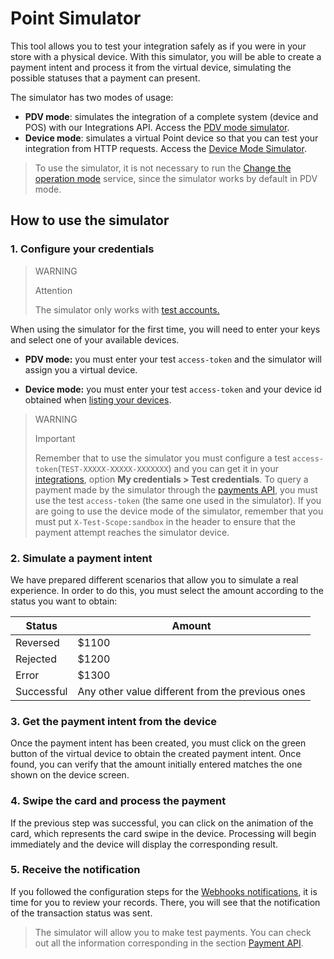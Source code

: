 # Point Simulator

This tool allows you to test your integration safely as if you were in your store with a physical device.
With this simulator, you will be able to create a payment intent and process it from the virtual device, simulating the possible statuses that a payment can present.

The simulator has two modes of usage:

* **PDV mode**: simulates the integration of a complete system (device and POS) with our Integrations API. Access the [PDV mode simulator](https://api.mercadopago.com/point/integrator-simulator/sandbox/?ignoreapidoc=true).
* **Device mode**: simulates a virtual Point device so that you can test your integration from HTTP requests. Access the [Device Mode Simulator](https://api.mercadopago.com/point/integrator-simulator/sandbox/device?ignoreapidoc=true).

> To use the simulator, it is not necessary to run the [Change the operation mode](/developers/en/reference/integrations_api/_point_integration-api_devices_device-id/patch) service, since the simulator works by default in PDV mode.

## How to use the simulator

### 1. Configure your credentials

> WARNING
>
> Attention
>
> The simulator only works with [test accounts.](/developers/en/docs/mp-point/additional-content/your-integrations/test/accounts)

When using the simulator for the first time, you will need to enter your keys and select one of your available devices.

* **PDV mode:** you must enter your test `access-token` and the simulator will assign you a virtual device.

* **Device mode:** you must enter your test `access-token` and your device id obtained when [listing your devices](https://www.mercadopago[FAKER][URL][DOMAIN]/developers/en/guides/integration-api/create-payment-intent#bookmark_get_the_list_of_your_available_devices).

> WARNING
>
> Important
> 
> Remember that to use the simulator you must configure a test `access-token`(`TEST-XXXXX-XXXXX-XXXXXXX`) and you can get it in your [integrations](https://www.mercadopago[FAKER][URL][DOMAIN]/developers/panel/applications), option **My credentials > Test credentials**.
> To query a payment made by the simulator through the [payments API](https://www.mercadopago[FAKER][URL][DOMAIN]/developers/en/reference/payments/_payments_id/get), you must use the test `access-token` (the same one used in the simulator).
> If you are going to use the device mode of the simulator, remember that you must put `X-Test-Scope:sandbox` in the header to ensure that the payment attempt reaches the simulator device.

### 2. Simulate a payment intent

We have prepared different scenarios that allow you to simulate a real experience. In order to do this, you must select the amount according to the status you want to obtain:

| Status | Amount |
|---|---|
| Reversed | $1100 |
| Rejected | $1200 |
| Error | $1300 |
| Successful | Any other value different from the previous ones |

### 3. Get the payment intent from the device

Once the payment intent has been created, you must click on the green button of the virtual device to obtain the created payment intent. Once found, you can verify that the amount initially entered matches the one shown on the device screen.

### 4. Swipe the card and process the payment

If the previous step was successful, you can click on the animation of the card, which represents the card swipe in the device. Processing will begin immediately and the device will display the corresponding result.

### 5. Receive the notification

If you followed the configuration steps for the [Webhooks notifications](/developers/en/docs/mp-point/integration-configuration/integrate-with-pdv/notifications), it is time for you to review your records. There, you will see that the notification of the transaction status was sent.

> The simulator will allow you to make test payments. You can check out all the information corresponding in the section [Payment API](https://www.mercadopago[FAKER][URL][DOMAIN]/developers/en/reference/payments/_payments_id/get).